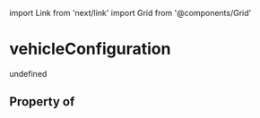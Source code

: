 import Link from 'next/link'
import Grid from '@components/Grid'

# vehicleConfiguration

undefined

## Property of



